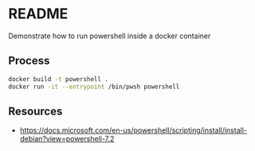 # README

Demonstrate how to run powershell inside a docker container  

## Process

```sh
docker build -t powershell .   
docker run -it --entrypoint /bin/pwsh powershell
```

## Resources

* https://docs.microsoft.com/en-us/powershell/scripting/install/install-debian?view=powershell-7.2
